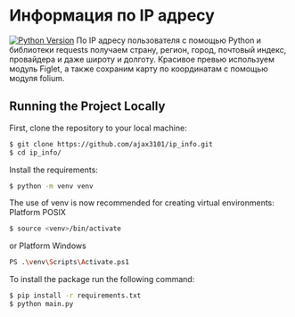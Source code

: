 # Информация по IP адресу
[![Python Version](https://img.shields.io/badge/python-3.10-brightgreen.svg)](https://python.org)
По IP адресу пользователя с помощью Python и библиотеки requests получаем страну, регион, город, почтовый индекс, провайдера и даже широту и долготу. 
Красивое превью используем модуль Figlet, а также сохраним карту по координатам с помощью модуля folium.

## Running the Project Locally

First, clone the repository to your local machine:
```bash
$ git clone https://github.com/ajax3101/ip_info.git
$ cd ip_info/
```
Install the requirements:
```bash
$ python -m venv venv
```
The use of venv is now recommended for creating virtual environments: 
Platform POSIX
```bash
$ source <venv>/bin/activate
```
or
Platform Windows
```bash
PS .\venv\Scripts\Activate.ps1
```
To install the package run the following command:
```bash
$ pip install -r requirements.txt
$ python main.py
```